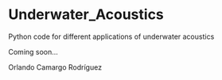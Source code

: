 # Underwater_Acoustics
Python code for different applications of underwater acoustics

Coming soon... 

Orlando Camargo Rodríguez
